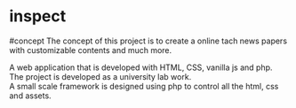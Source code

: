 # inspect
 
 #concept
 The concept of this project is to create a online tach news papers with customizable contents and much more.<br>
 
 A web application that is developed with HTML, CSS, vanilla js and php.<br>
 The project is developed as a university lab work.<br>
 A small scale framework is designed using php to control all the html, css and assets.<br>
